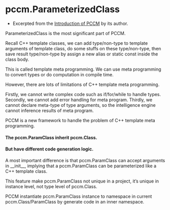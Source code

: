 # pccm.ParameterizedClass 

* Excerpted from the [Introduction of PCCM](https://github.com/FindDefinition/PCCM/tree/master/docs) by its author.

ParameterizedClass is the most significant part of PCCM. 

Recall C++ template classes, we can add  type/non-type to template arguments of template class, do some stuffs on these type/non-type,  then save result type/non-type by assign a new alias or static const inside the class body. 

This is called template meta programming. We can use meta programming to convert types or do computation in compile time. 

However, there are lots of limitations of C++ template meta programming. 

Firstly, we cannot write complex code such as if/for/while to handle types. Secondly, we cannot add error handling for meta program. Thirdly, we cannot declare meta-type of type arguments, so the intelligence engine cannot inference results of meta program. 

PCCM is a new framework to handle the problem of C++ template meta programming.



#### The pccm.ParamClass inherit pccm.Class. 

#### But have different code generation logic. 

A most important difference is that pccm.ParamClass can accept arguments in \_\_init\_\_, implying that a pccm.ParamClass can be parameterized like a C++ template class. 

This feature make  pccm.ParamClass not unique in a project, it’s unique in instance level, not type level of pccm.Class.  

PCCM instantiate pccm.ParamClass instance to namespace in current pccm.Class/ParamClass by  generate code in an inner namespace. 



